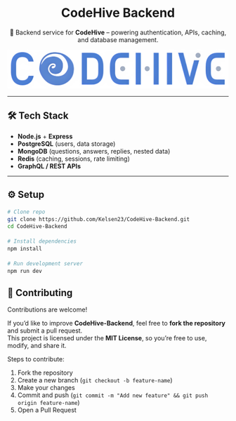 <h1 align="center">CodeHive Backend</h1>

<p align="center">
  🚀 Backend service for <b>CodeHive</b> – powering authentication, APIs, caching, and database management.
</p>

<p align="center">
  <img src="assets/CodeHive logo.png" alt="CodeHive Logo" width="800"/>
</p>

---

## 🛠️ Tech Stack

- **Node.js** + **Express**
- **PostgreSQL** (users, data storage)
- **MongoDB** (questions, answers, replies, nested data)
- **Redis** (caching, sessions, rate limiting)
- **GraphQL / REST APIs**

---

## ⚙️ Setup

```bash
# Clone repo
git clone https://github.com/Kelsen23/CodeHive-Backend.git
cd CodeHive-Backend

# Install dependencies
npm install

# Run development server
npm run dev
```

## 🤝 Contributing

Contributions are welcome!

If you’d like to improve **CodeHive-Backend**, feel free to **fork the repository** and submit a pull request.  
This project is licensed under the **MIT License**, so you’re free to use, modify, and share it.

Steps to contribute:

1. Fork the repository
2. Create a new branch (`git checkout -b feature-name`)
3. Make your changes
4. Commit and push (`git commit -m "Add new feature" && git push origin feature-name`)
5. Open a Pull Request
